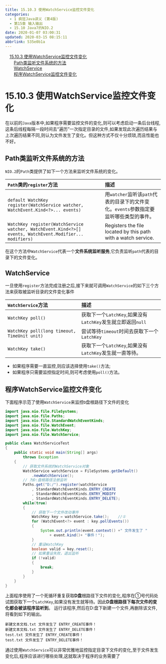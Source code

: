 ```yaml
---
title: 15.10.3 使用WatchService监控文件变化
categories: 
  - 1 疯狂Java讲义 (第4版)
  - 第15章 输入输出
  - 15.10 Java7的NIO.2
date: 2020-01-07 03:00:31
updated: 2020-03-15 08:15:11
abbrlink: 535e0b1a
---
```

<div id='my_toc'><a href="/JavaReadingNotes/535e0b1a/#15-10-3-使用WatchService监控文件变化" class="header_1">15.10.3 使用WatchService监控文件变化</a>&nbsp;<br><a href="/JavaReadingNotes/535e0b1a/#Path类监听文件系统的方法" class="header_2">Path类监听文件系统的方法</a>&nbsp;<br><a href="/JavaReadingNotes/535e0b1a/#WatchService" class="header_2">WatchService</a>&nbsp;<br><a href="/JavaReadingNotes/535e0b1a/#程序WatchService监控文件变化" class="header_2">程序WatchService监控文件变化</a>&nbsp;<br></div>
<style>.header_1{margin-left: 1em;}.header_2{margin-left: 2em;}.header_3{margin-left: 3em;}.header_4{margin-left: 4em;}.header_5{margin-left: 5em;}.header_6{margin-left: 6em;}</style>
<!--more-->
<script>if (navigator.platform.search('arm')==-1){document.getElementById('my_toc').style.display = 'none';}var e,p = document.getElementsByTagName('p');while (p.length>0) {e = p[0];e.parentElement.removeChild(e);}</script>

<!--end-->
# 15.10.3 使用WatchService监控文件变化
在以前的`Java`版本中,如果程序需要监控文件的变化,则可以考虑启动一条后台线程,这条后线程每隔一段时间去“遍历”一次指定目录的文件,如果发现此次遍历结果与上次遍历结果不同,则认为文件发生了变化。但这种方式不仅十分烦琐,而且性能也不好。

## Path类监听文件系统的方法
`NIO.2`的`Path`类提供了如下一个方法来监听文件系统的变化。

|`Path`类的`register`方法|描述|
|:--|:--|
|`default WatchKey register(WatchService watcher, WatchEvent.Kind<?>... events)`|用`watcher`监听该`path`代表的目录下的文件变化。`events`参数指定要监听哪些类型的事件。|
|`WatchKey register(WatchService watcher, WatchEvent.Kind<?>[] events, WatchEvent.Modifier... modifiers)`|Registers the file located by this path with a watch service.|

在这个方法中`WatchService`代表一个**文件系统监听服务**,它负责监听`path`代表的目录下的文件变化。
## WatchService
一旦使用`register`方法完成注册之后,接下来就可调用`WatchService`的如下三个方法来获取被监听目录的文件变化事件

|`WatchService`方法|描述|
|:--|:--|
|`WatchKey poll()`|获取下一个`LatchKey`,如果没有`LatchKey`发生就立即返回`null`|
|`WatchKey poll(long timeout, TimeUnit unit)`|尝试等待`timeout`时间去获取下一个`LatchKey`|
|`WatchKey take()`|获取下一个`LatchKey`,如果没有`LatchKey`发生就一直等待。|

- 如果程序需要一直监控,则应该选择使用`take()`方法;
- 如果程序只需要监控指定时间,则可考虑使用`poll()`方法。

## 程序WatchService监控文件变化
下面程序示范了使用`WatchService`来监控`D`盘根路径下文件的变化
```java
import java.nio.file.FileSystems;
import java.nio.file.Paths;
import java.nio.file.StandardWatchEventKinds;
import java.nio.file.WatchEvent;
import java.nio.file.WatchKey;
import java.nio.file.WatchService;

public class WatchServiceTest
{
    public static void main(String[] args)
        throws Exception
    {
        // 获取文件系统的WatchService对象
        WatchService watchService = FileSystems.getDefault()
            .newWatchService();
        // 为D:盘根路径注册监听
        Paths.get("D:/").register(watchService
            , StandardWatchEventKinds.ENTRY_CREATE
            , StandardWatchEventKinds.ENTRY_MODIFY
            , StandardWatchEventKinds.ENTRY_DELETE);
        while(true)
        {
            // 获取下一个文件改动事件
            WatchKey key = watchService.take();    //①
            for (WatchEvent<?> event : key.pollEvents())
            {
                System.out.println(event.context() +" 文件发生了 "
                    + event.kind()+ "事件！");
            }
            // 重设WatchKey
            boolean valid = key.reset();
            // 如果重设失败，退出监听
            if (!valid)
            {
                break;
            }
        }
    }
}
```
上面程序使用了一个死循环重复获取**D盘**根路径下文件的变化,程序在①号代码处试图获取下一个`LatchKey`,如果没有发生就等待。因此**D盘根路径下每次文件的变化都会被该程序监听到**。
运行该程序,然后在D:盘下新建一个文件,再删除该文件,将看到如下的输出。
```
新建文本文档.txt 文件发生了 ENTRY_CREATE事件！
新建文本文档.txt 文件发生了 ENTRY_DELETE事件！
test.txt 文件发生了 ENTRY_CREATE事件！
test.txt 文件发生了 ENTRY_DELETE事件！
```
通过使用`WatchService`可以非常优雅地监控指定目录下文件的变化,至于文件发生变化后,程序应该进行哪些处理,这就取决于程序的业务需要了
